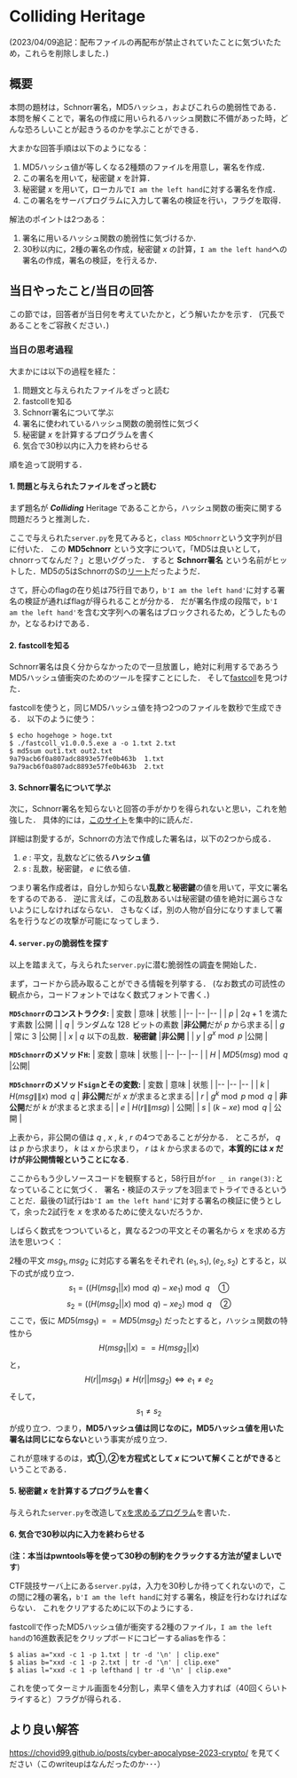 # Colliding Heritage
(2023/04/09追記：配布ファイルの再配布が禁止されていたことに気づいたため，これらを削除しました．)

## 概要
本問の題材は，Schnorr署名，MD5ハッシュ，およびこれらの脆弱性である．
本問を解くことで，署名の作成に用いられるハッシュ関数に不備があった時，どんな恐ろしいことが起きうるのかを学ぶことができる．


大まかな回答手順は以下のようになる：
  1. MD5ハッシュ値が等しくなる2種類のファイルを用意し，署名を作成．
  2. この署名を用いて，秘密鍵 $x$ を計算．
  3. 秘密鍵 $x$ を用いて，ローカルで`I am the left hand`に対する署名を作成．
  4. この署名をサーバプログラムに入力して署名の検証を行い，フラグを取得．

解法のポイントは2つある：
  1. 署名に用いるハッシュ関数の脆弱性に気づけるか．
  2. 30秒以内に，2種の署名の作成，秘密鍵 $x$ の計算，`I am the left hand`への署名の作成，署名の検証，を行えるか．


## 当日やったこと/当日の回答
この節では，回答者が当日何を考えていたかと，どう解いたかを示す．
(冗長であることをご容赦ください．)

### 当日の思考過程
大まかには以下の過程を経た：
  1. 問題文と与えられたファイルをざっと読む
  2. fastcollを知る
  3. Schnorr署名について学ぶ
  4. 署名に使われているハッシュ関数の脆弱性に気づく
  5. 秘密鍵 $x$ を計算するプログラムを書く
  6. 気合で30秒以内に入力を終わらせる

順を追って説明する．

#### 1. 問題と与えられたファイルをざっと読む
まず題名が **___Colliding___** Heritage であることから，ハッシュ関数の衝突に関する問題だろうと推測した．

ここで与えられた`server.py`を見てみると，`class MD5chnorr`という文字列が目に付いた．
この **MD5chnorr** という文字について，「MD5は良いとして，chnorrってなんだ？」と思いググった．
すると **Schnorr署名** という名前がヒットした．MD5の5はSchnorrのSの[リート](https://ja.wikipedia.org/wiki/Leet)だったようだ．

さて，肝心のflagの在り処は75行目であり，`b'I am the left hand'`に対する署名の検証が通ればflagが得られることが分かる．
だが署名作成の段階で，`b'I am the left hand'`を含む文字列への署名はブロックされるため，どうしたものか，となるわけである．


#### 2. fastcollを知る
Schnorr署名は良く分からなかったので一旦放置し，絶対に利用するであろうMD5ハッシュ値衝突のためのツールを探すことにした．
そして[fastcoll](https://www.win.tue.nl/hashclash/)を見つけた．

fastcollを使うと，同じMD5ハッシュ値を持つ2つのファイルを数秒で生成できる．
以下のように使う：
```
$ echo hogehoge > hoge.txt
$ ./fastcoll_v1.0.0.5.exe a -o 1.txt 2.txt
$ md5sum out1.txt out2.txt
9a79acb6f0a807adc8893e57fe0b463b  1.txt
9a79acb6f0a807adc8893e57fe0b463b  2.txt
```

#### 3. Schnorr署名について学ぶ
次に，Schnorr署名を知らないと回答の手がかりを得られないと思い，これを勉強した．
具体的には，[このサイト](https://blog.visvirial.com/articles/721)を集中的に読んだ．

詳細は割愛するが，Schnorrの方法で作成した署名は，以下の2つから成る．
  1. $e$ : 平文，乱数などに依る**ハッシュ値**
  2. $s$ : 乱数，秘密鍵， $e$ に依る値．

つまり署名作成者は，自分しか知らない**乱数**と**秘密鍵**の値を用いて，平文に署名をするのである．
逆に言えば，この乱数あるいは秘密鍵の値を絶対に漏らさないようにしなければならない．
さもなくば，別の人物が自分になりすまして署名を行うなどの攻撃が可能になってしまう．

#### 4. `server.py`の脆弱性を探す
以上を踏まえて，与えられた`server.py`に潜む脆弱性の調査を開始した．

まず，コードから読み取ることができる情報を列挙する．
(なお数式の可読性の観点から，コードフォントではなく数式フォントで書く．)

**`MD5chnorr`のコンストラクタ:**
| 変数 | 意味                                             | 状態                  |
|--    |--                                                |--                     |
| $p$  | $2 q + 1$ を満たす素数                            |公開                   |
| $q$  | ランダムな $128$ ビットの素数                      |**非公開**だが $p$ から求まる|
| $g$  | 常に $3$                                          |公開                   |
| $x$  | $q$ 以下の乱数．**秘密鍵** |**非公開**                 |
| $y$  | $g^x\bmod p$                                     |公開                   |

**`MD5chnorr`のメソッド`H`:**
| 変数 | 意味                                             | 状態                  |
|--    |--                                                |--                     |
| $H$  | $MD5(msg) \bmod q$ |公開|

**`MD5chnorr`のメソッド`sign`とその変数:**
| 変数 | 意味                                             | 状態                  |
|--    |--                                                |--                     |
| $k$  | $H(msg\|\|x) \bmod q$ | **非公開**だが $x$ が求まると求まる|
| $r$  | $g^k \bmod p \bmod q$ | **非公開**だが $k$ が求まると求まる|
| $e$  | $H(r\|\|msg)$ | 公開|
| $s$  | $(k - xe) \bmod q$ | 公開 |

上表から，非公開の値は $q$ , $x$ , $k$ , $r$ の4つであることが分かる．
ところが， $q$ は $p$ から求まり， $k$ は $x$ から求まり， $r$ は $k$ から求まるので，**本質的には $x$ だけが非公開情報ということになる**．

ここからもう少しソースコードを観察すると，58行目が`for _ in range(3):`となっていることに気づく．
署名・検証のステップを3回までトライできるということだ．最後の1試行は`b'I am the left hand'`に対する署名の検証に使うとして，余った2試行を $x$ を求めるために使えないだろうか．　

しばらく数式をつついていると，異なる2つの平文とその署名から $x$ を求める方法を思いつく：

2種の平文 $msg_1, msg_2$ に対応する署名をそれぞれ $(e_1, s_1), (e_2, s_2)$ とすると，以下の式が成り立つ．
$$s_1 = ((H(msg_1||x) \bmod q) - xe_1) \bmod q \ \ \ \ ①$$
$$s_2 = ((H(msg_2||x) \bmod q) - xe_2) \bmod q \ \ \ \ ②$$
ここで，仮に $MD5(msg_1) == MD5(msg_2)$ だったとすると，ハッシュ関数の特性から
$$H(msg_1||x) == H(msg_2||x)$$ と，
$$H(r||msg_1) \neq H(r||msg_2) \Leftrightarrow e_1 \neq e_2$$
そして，
$$s_1 \neq s_2$$
が成り立つ．つまり，**MD5ハッシュ値は同じなのに，MD5ハッシュ値を用いた署名は同じにならない**という事実が成り立つ．

これが意味するのは，**式①,②を方程式として $x$ について解くことができる**ということである．

#### 5. 秘密鍵 $x$ を計算するプログラムを書く
与えられた`server.py`を改造して[xを求めるプログラム](./solve.py)を書いた．

#### 6. 気合で30秒以内に入力を終わらせる
(**注：本当はpwntools等を使って30秒の制約をクラックする方法が望ましいです**)

CTF競技サーバ上にある`server.py`は，入力を30秒しか待ってくれないので，この間に2種の署名，`b'I am the left hand`に対する署名，検証を行わなければならない．
これをクリアするために以下のようにする．

fastcollで作ったMD5ハッシュ値が衝突する2種のファイル，`I am the left hand`の16進数表記をクリップボードにコピーするaliasを作る：
```
$ alias a="xxd -c 1 -p 1.txt | tr -d '\n' | clip.exe"
$ alias b="xxd -c 1 -p 2.txt | tr -d '\n' | clip.exe"
$ alias l="xxd -c 1 -p lefthand | tr -d '\n' | clip.exe"
```
これを使ってターミナル画面を4分割し，素早く値を入力すれば（40回くらいトライすると）フラグが得られる．

## より良い解答
https://chovid99.github.io/posts/cyber-apocalypse-2023-crypto/
を見てください（このwriteupはなんだったのか･･･）

